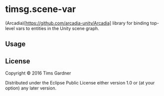 # timsg.scene-var

(Arcadia)[https://github.com/arcadia-unity/Arcadia] library for binding top-level vars to entities in the Unity scene graph.

## Usage


## License

Copyright © 2016 Tims Gardner

Distributed under the Eclipse Public License either version 1.0 or (at
your option) any later version.
